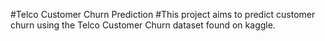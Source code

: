 #Telco Customer Churn Prediction
#This project aims to predict customer churn using the Telco Customer Churn dataset found on kaggle.
